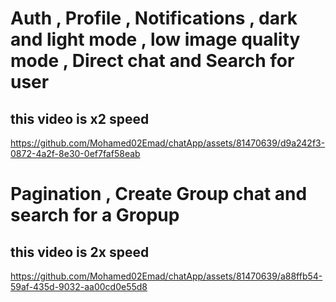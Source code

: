 # Auth , Profile , Notifications , dark and light mode , low image quality mode , Direct chat and Search for user 
## this video is x2 speed
https://github.com/Mohamed02Emad/chatApp/assets/81470639/d9a242f3-0872-4a2f-8e30-0ef7faf58eab

# Pagination , Create Group chat and search for a Gropup
## this video is 2x speed
https://github.com/Mohamed02Emad/chatApp/assets/81470639/a88ffb54-59af-435d-9032-aa00cd0e55d8
